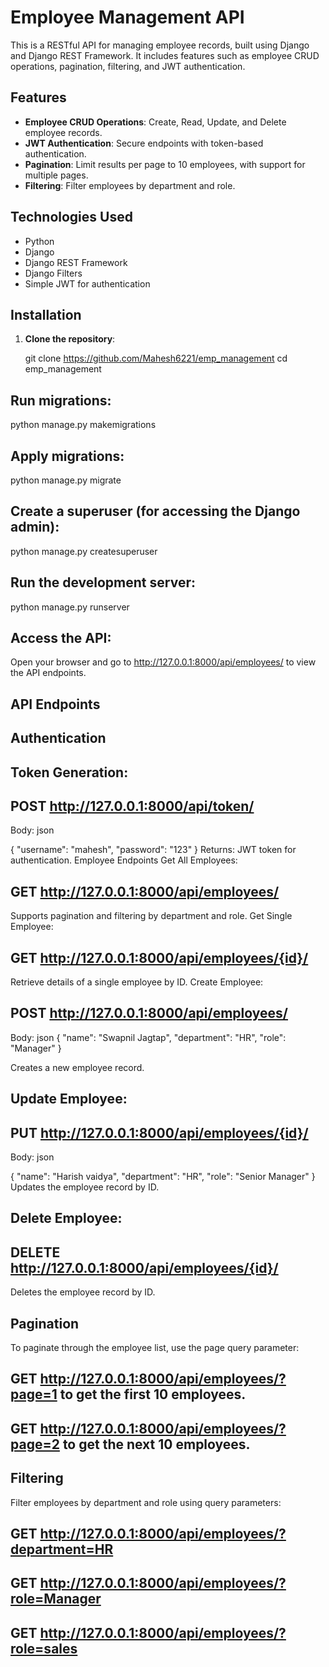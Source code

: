 # Employee Management API

This is a RESTful API for managing employee records, built using Django and Django REST Framework. It includes features such as employee CRUD operations, pagination, filtering, and JWT authentication.

## Features

- **Employee CRUD Operations**: Create, Read, Update, and Delete employee records.
- **JWT Authentication**: Secure endpoints with token-based authentication.
- **Pagination**: Limit results per page to 10 employees, with support for multiple pages.
- **Filtering**: Filter employees by department and role.

## Technologies Used

- Python
- Django
- Django REST Framework
- Django Filters
- Simple JWT for authentication

## Installation

1. **Clone the repository**:

   git clone https://github.com/Mahesh6221/emp_management
   cd emp_management

## Run migrations:

python manage.py makemigrations


## Apply migrations:

python manage.py migrate

## Create a superuser (for accessing the Django admin):
python manage.py createsuperuser


## Run the development server:

python manage.py runserver


## Access the API:

Open your browser and go to http://127.0.0.1:8000/api/employees/ to view the API endpoints.

## API Endpoints
## Authentication
## Token Generation:

## POST http://127.0.0.1:8000/api/token/
Body:
json

{ 
  "username": "mahesh", 
  "password": "123" 
}
Returns: JWT token for authentication.
Employee Endpoints
Get All Employees:

## GET http://127.0.0.1:8000/api/employees/
Supports pagination and filtering by department and role.
Get Single Employee:

## GET http://127.0.0.1:8000/api/employees/{id}/
Retrieve details of a single employee by ID.
Create Employee:

## POST http://127.0.0.1:8000/api/employees/
Body:
json
{ 
  "name": "Swapnil Jagtap", 
  "department": "HR", 
  "role": "Manager" 
}

Creates a new employee record.

## Update Employee:

## PUT http://127.0.0.1:8000/api/employees/{id}/
Body:
json

{ 
  "name": "Harish vaidya", 
  "department": "HR", 
  "role": "Senior Manager" 
}
Updates the employee record by ID.


## Delete Employee:

## DELETE http://127.0.0.1:8000/api/employees/{id}/
Deletes the employee record by ID.

## Pagination
To paginate through the employee list, use the page query parameter:

## GET http://127.0.0.1:8000/api/employees/?page=1 to get the first 10 employees.
## GET http://127.0.0.1:8000/api/employees/?page=2 to get the next 10 employees.


## Filtering
Filter employees by department and role using query parameters:
## GET http://127.0.0.1:8000/api/employees/?department=HR
## GET http://127.0.0.1:8000/api/employees/?role=Manager
## GET http://127.0.0.1:8000/api/employees/?role=sales
